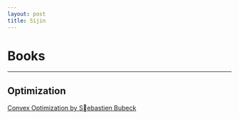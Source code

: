 ```yaml
---
layout: post
title: Sijin
---
```


# Books
---

## Optimization

[Convex Optimization by Sebastien Bubeck][1]



[1]: http://www.princeton.edu/~sbubeck/Bubeck14.pdf
